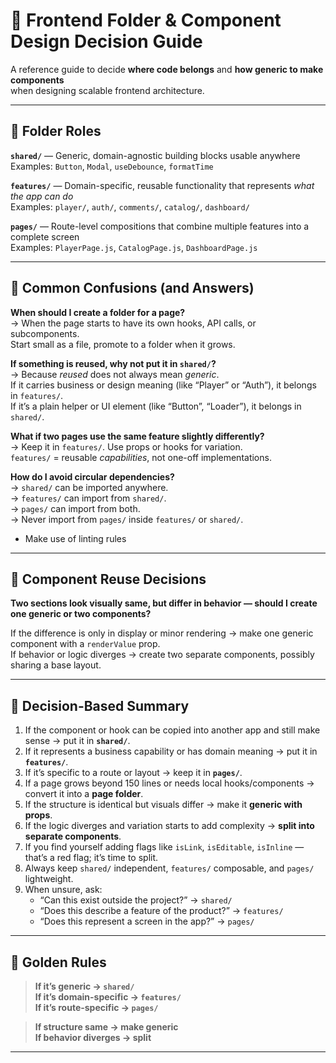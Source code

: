 # 📘 Frontend Folder & Component Design Decision Guide

A reference guide to decide **where code belongs** and **how generic to make components**  
when designing scalable frontend architecture.

---

## 🧱 Folder Roles

**`shared/`** — Generic, domain-agnostic building blocks usable anywhere  
Examples: `Button`, `Modal`, `useDebounce`, `formatTime`

**`features/`** — Domain-specific, reusable functionality that represents *what the app can do*  
Examples: `player/`, `auth/`, `comments/`, `catalog/`, `dashboard/`

**`pages/`** — Route-level compositions that combine multiple features into a complete screen  
Examples: `PlayerPage.js`, `CatalogPage.js`, `DashboardPage.js`

---

## 🧠 Common Confusions (and Answers)

**When should I create a folder for a page?**  
→ When the page starts to have its own hooks, API calls, or subcomponents.  
Start small as a file, promote to a folder when it grows.

**If something is reused, why not put it in `shared/`?**  
→ Because *reused* does not always mean *generic*.  
If it carries business or design meaning (like “Player” or “Auth”), it belongs in `features/`.  
If it’s a plain helper or UI element (like “Button”, “Loader”), it belongs in `shared/`.

**What if two pages use the same feature slightly differently?**  
→ Keep it in `features/`. Use props or hooks for variation.  
`features/` = reusable *capabilities*, not one-off implementations.

**How do I avoid circular dependencies?**  
→ `shared/` can be imported anywhere.  
→ `features/` can import from `shared/`.  
→ `pages/` can import from both.  
→ Never import from `pages/` inside `features/` or `shared/`.
- Make use of linting rules

---

## 🧩 Component Reuse Decisions

**Two sections look visually same, but differ in behavior — should I create one generic or two components?**

If the difference is only in display or minor rendering → make one generic component with a `renderValue` prop.  
If behavior or logic diverges → create two separate components, possibly sharing a base layout.

---

## 💭 Decision-Based Summary

1. If the component or hook can be copied into another app and still make sense → put it in **`shared/`**.  
2. If it represents a business capability or has domain meaning → put it in **`features/`**.  
3. If it’s specific to a route or layout → keep it in **`pages/`**.  
4. If a page grows beyond 150 lines or needs local hooks/components → convert it into a **page folder**.  
5. If the structure is identical but visuals differ → make it **generic with props**.  
6. If the logic diverges and variation starts to add complexity → **split into separate components**.  
7. If you find yourself adding flags like `isLink`, `isEditable`, `isInline` — that’s a red flag; it’s time to split.  
8. Always keep `shared/` independent, `features/` composable, and `pages/` lightweight.  
9. When unsure, ask:  
   - “Can this exist outside the project?” → `shared/`  
   - “Does this describe a feature of the product?” → `features/`  
   - “Does this represent a screen in the app?” → `pages/`

---

## 🧭 Golden Rules

> **If it’s generic → `shared/`**  
> **If it’s domain-specific → `features/`**  
> **If it’s route-specific → `pages/`**

> **If structure same → make generic**  
> **If behavior diverges → split**

---